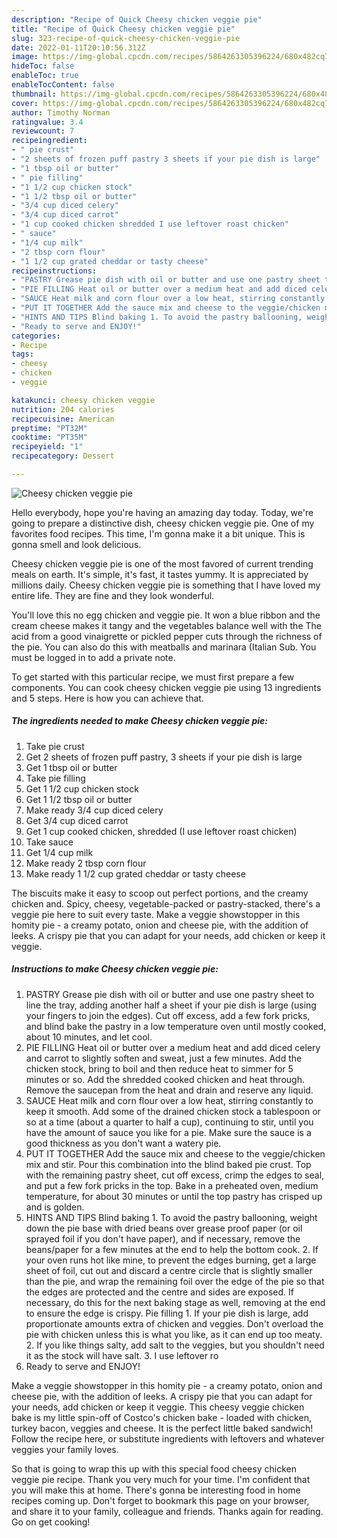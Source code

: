 ```yaml
---
description: "Recipe of Quick Cheesy chicken veggie pie"
title: "Recipe of Quick Cheesy chicken veggie pie"
slug: 323-recipe-of-quick-cheesy-chicken-veggie-pie
date: 2022-01-11T20:10:56.312Z
image: https://img-global.cpcdn.com/recipes/5864263305396224/680x482cq70/cheesy-chicken-veggie-pie-recipe-main-photo.jpg
hideToc: false
enableToc: true
enableTocContent: false
thumbnail: https://img-global.cpcdn.com/recipes/5864263305396224/680x482cq70/cheesy-chicken-veggie-pie-recipe-main-photo.jpg
cover: https://img-global.cpcdn.com/recipes/5864263305396224/680x482cq70/cheesy-chicken-veggie-pie-recipe-main-photo.jpg
author: Timothy Norman
ratingvalue: 3.4
reviewcount: 7
recipeingredient:
- " pie crust"
- "2 sheets of frozen puff pastry 3 sheets if your pie dish is large"
- "1 tbsp oil or butter"
- " pie filling"
- "1 1/2 cup chicken stock"
- "1 1/2 tbsp oil or butter"
- "3/4 cup diced celery"
- "3/4 cup diced carrot"
- "1 cup cooked chicken shredded I use leftover roast chicken"
- " sauce"
- "1/4 cup milk"
- "2 tbsp corn flour"
- "1 1/2 cup grated cheddar or tasty cheese"
recipeinstructions:
- "PASTRY Grease pie dish with oil or butter and use one pastry sheet to line the tray, adding another half a sheet if your pie dish is large (using your fingers to join the edges). Cut off excess, add a few fork pricks, and blind bake the pastry in a low temperature oven until mostly cooked, about 10 minutes, and let cool."
- "PIE FILLING Heat oil or butter over a medium heat and add diced celery and carrot to slightly soften and sweat, just a few minutes. Add the chicken stock, bring to boil and then reduce heat to simmer for 5 minutes or so. Add the shredded cooked chicken and heat through. Remove the saucepan from the heat and drain and reserve any liquid."
- "SAUCE Heat milk and corn flour over a low heat, stirring constantly to keep it smooth. Add some of the drained chicken stock a tablespoon or so at a time (about a quarter to half a cup), continuing to stir, until you have the amount of sauce you like for a pie. Make sure the sauce is a good thickness as you don&#39;t want a watery pie."
- "PUT IT TOGETHER Add the sauce mix and cheese to the veggie/chicken mix and stir. Pour this combination into the blind baked pie crust. Top with the remaining pastry sheet, cut off excess, crimp the edges to seal, and put a few fork pricks in the top. Bake in a preheated oven, medium temperature, for about 30 minutes or until the top pastry has crisped up and is golden."
- "HINTS AND TIPS Blind baking 1. To avoid the pastry ballooning, weight down the pie base with dried beans over grease proof paper (or oil sprayed foil if you don&#39;t have paper), and if necessary, remove the beans/paper for a few minutes at the end to help the bottom cook.  2. If your oven runs hot like mine, to prevent the edges burning, get a large sheet of foil, cut out and discard a centre circle that is slightly smaller than the pie, and wrap the remaining foil over the edge of the pie so that the edges are protected and the centre and sides are exposed. If necessary, do this for the next baking stage as well, removing at the end to ensure the edge is crispy.  Pie filling 1. If your pie dish is large, add proportionate amounts extra of chicken and veggies. Don&#39;t overload the pie with chicken unless this is what you like, as it can end up too meaty. 2. If you like things salty, add salt to the veggies, but you shouldn&#39;t need it as the stock will have salt. 3. I use leftover ro"
- "Ready to serve and ENJOY!"
categories:
- Recipe
tags:
- cheesy
- chicken
- veggie

katakunci: cheesy chicken veggie 
nutrition: 204 calories
recipecuisine: American
preptime: "PT32M"
cooktime: "PT35M"
recipeyield: "1"
recipecategory: Dessert

---
```



![Cheesy chicken veggie pie](https://img-global.cpcdn.com/recipes/5864263305396224/680x482cq70/cheesy-chicken-veggie-pie-recipe-main-photo.jpg)

Hello everybody, hope you're having an amazing day today. Today, we're going to prepare a distinctive dish, cheesy chicken veggie pie. One of my favorites food recipes. This time, I'm gonna make it a bit unique. This is gonna smell and look delicious.

Cheesy chicken veggie pie is one of the most favored of current trending meals on earth. It's simple, it's fast, it tastes yummy. It is appreciated by millions daily. Cheesy chicken veggie pie is something that I have loved my entire life. They are fine and they look wonderful.

You&#39;ll love this no egg chicken and veggie pie. It won a blue ribbon and the cream cheese makes it tangy and the vegetables balance well with the The acid from a good vinaigrette or pickled pepper cuts through the richness of the pie. You can also do this with meatballs and marinara (Italian Sub. You must be logged in to add a private note.


To get started with this particular recipe, we must first prepare a few components. You can cook cheesy chicken veggie pie using 13 ingredients and 5 steps. Here is how you can achieve that.

<!--inarticleads1-->

##### The ingredients needed to make Cheesy chicken veggie pie:

1. Take  pie crust
1. Get 2 sheets of frozen puff pastry, 3 sheets if your pie dish is large
1. Get 1 tbsp oil or butter
1. Take  pie filling
1. Get 1 1/2 cup chicken stock
1. Get 1 1/2 tbsp oil or butter
1. Make ready 3/4 cup diced celery
1. Get 3/4 cup diced carrot
1. Get 1 cup cooked chicken, shredded (I use leftover roast chicken)
1. Take  sauce
1. Get 1/4 cup milk
1. Make ready 2 tbsp corn flour
1. Make ready 1 1/2 cup grated cheddar or tasty cheese


The biscuits make it easy to scoop out perfect portions, and the creamy chicken and. Spicy, cheesy, vegetable-packed or pastry-stacked, there&#39;s a veggie pie here to suit every taste. Make a veggie showstopper in this homity pie - a creamy potato, onion and cheese pie, with the addition of leeks. A crispy pie that you can adapt for your needs, add chicken or keep it veggie. 

<!--inarticleads2-->

##### Instructions to make Cheesy chicken veggie pie:

1. PASTRY Grease pie dish with oil or butter and use one pastry sheet to line the tray, adding another half a sheet if your pie dish is large (using your fingers to join the edges). Cut off excess, add a few fork pricks, and blind bake the pastry in a low temperature oven until mostly cooked, about 10 minutes, and let cool.
1. PIE FILLING Heat oil or butter over a medium heat and add diced celery and carrot to slightly soften and sweat, just a few minutes. Add the chicken stock, bring to boil and then reduce heat to simmer for 5 minutes or so. Add the shredded cooked chicken and heat through. Remove the saucepan from the heat and drain and reserve any liquid.
1. SAUCE Heat milk and corn flour over a low heat, stirring constantly to keep it smooth. Add some of the drained chicken stock a tablespoon or so at a time (about a quarter to half a cup), continuing to stir, until you have the amount of sauce you like for a pie. Make sure the sauce is a good thickness as you don&#39;t want a watery pie.
1. PUT IT TOGETHER Add the sauce mix and cheese to the veggie/chicken mix and stir. Pour this combination into the blind baked pie crust. Top with the remaining pastry sheet, cut off excess, crimp the edges to seal, and put a few fork pricks in the top. Bake in a preheated oven, medium temperature, for about 30 minutes or until the top pastry has crisped up and is golden.
1. HINTS AND TIPS Blind baking 1. To avoid the pastry ballooning, weight down the pie base with dried beans over grease proof paper (or oil sprayed foil if you don&#39;t have paper), and if necessary, remove the beans/paper for a few minutes at the end to help the bottom cook.  2. If your oven runs hot like mine, to prevent the edges burning, get a large sheet of foil, cut out and discard a centre circle that is slightly smaller than the pie, and wrap the remaining foil over the edge of the pie so that the edges are protected and the centre and sides are exposed. If necessary, do this for the next baking stage as well, removing at the end to ensure the edge is crispy.  Pie filling 1. If your pie dish is large, add proportionate amounts extra of chicken and veggies. Don&#39;t overload the pie with chicken unless this is what you like, as it can end up too meaty. 2. If you like things salty, add salt to the veggies, but you shouldn&#39;t need it as the stock will have salt. 3. I use leftover ro
1. Ready to serve and ENJOY!

Make a veggie showstopper in this homity pie - a creamy potato, onion and cheese pie, with the addition of leeks. A crispy pie that you can adapt for your needs, add chicken or keep it veggie. This cheesy veggie chicken bake is my little spin-off of Costco&#39;s chicken bake - loaded with chicken, turkey bacon, veggies and cheese. It is the perfect little baked sandwich! Follow the recipe here, or substitute ingredients with leftovers and whatever veggies your family loves. 

So that is going to wrap this up with this special food cheesy chicken veggie pie recipe. Thank you very much for your time. I'm confident that you will make this at home. There's gonna be interesting food in home recipes coming up. Don't forget to bookmark this page on your browser, and share it to your family, colleague and friends. Thanks again for reading. Go on get cooking!
